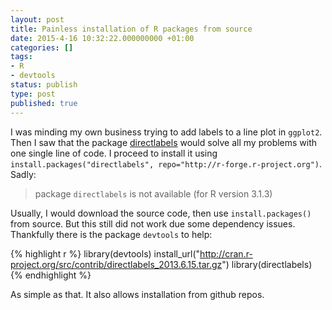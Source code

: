 ```yaml
---
layout: post
title: Painless installation of R packages from source
date: 2015-4-16 10:32:22.000000000 +01:00
categories: []
tags:
- R
- devtools
status: publish
type: post
published: true
---
```


I was minding my own business trying to add labels to a line plot in `ggplot2`. Then I saw that the package [directlabels](http://directlabels.r-forge.r-project.org/) would solve all my problems with one single line of code. I proceed to install it using `install.packages("directlabels", repo="http://r-forge.r-project.org")`. Sadly:

>package `directlabels` is not available (for R version 3.1.3)

Usually, I would download the source code, then use `install.packages()` from source. But this still did not work due some dependency issues. Thankfully there is the package `devtools` to help:

{% highlight r %}
library(devtools)
install_url("http://cran.r-project.org/src/contrib/directlabels_2013.6.15.tar.gz")
library(directlabels)
{% endhighlight %}

As simple as that. It also allows installation from github repos. 

